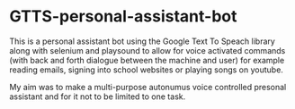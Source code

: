 # GTTS-personal-assistant-bot

This is a personal assistant bot using the Google Text To Speach library along with selenium and playsound to allow for voice activated commands (with back and forth dialogue between the machine and user) for example reading emails, signing into school websites or playing songs on youtube. 

My aim was to make a multi-purpose autonumus voice controlled presonal assistant and for it not to be limited to one task. 

